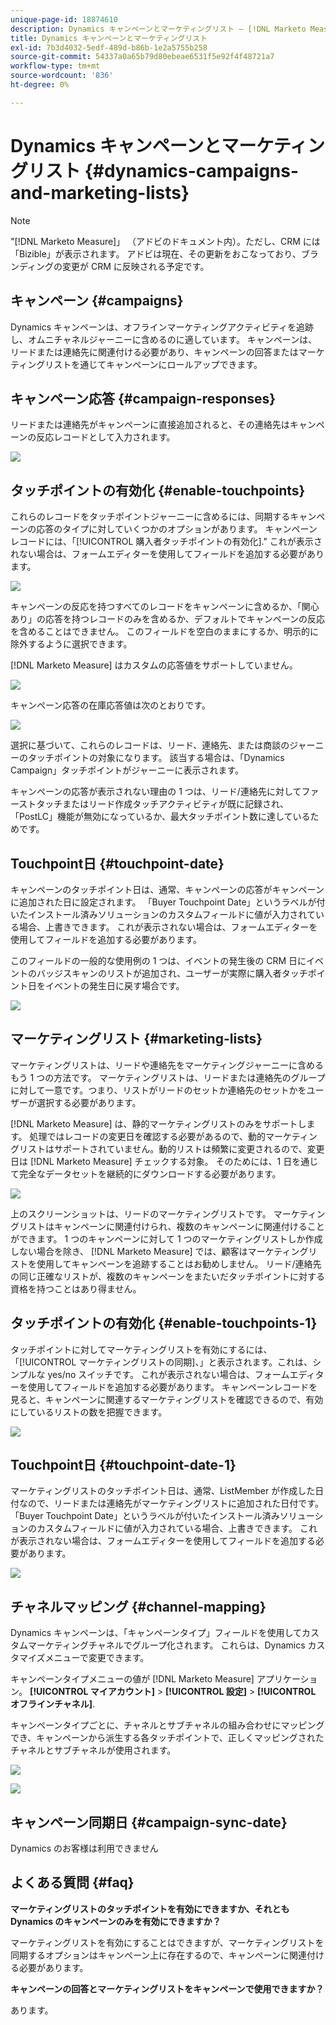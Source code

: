 ```yaml
---
unique-page-id: 18874610
description: Dynamics キャンペーンとマーケティングリスト — [!DNL Marketo Measure]  — 製品ドキュメント
title: Dynamics キャンペーンとマーケティングリスト
exl-id: 7b3d4032-5edf-489d-b86b-1e2a5755b258
source-git-commit: 54337a0a65b79d80ebeae6531f5e92f4f48721a7
workflow-type: tm+mt
source-wordcount: '836'
ht-degree: 0%

---
```


# Dynamics キャンペーンとマーケティングリスト {#dynamics-campaigns-and-marketing-lists}

>[!NOTE]
>
>&quot;[!DNL Marketo Measure]」 （アドビのドキュメント内）。ただし、CRM には「Bizible」が表示されます。 アドビは現在、その更新をおこなっており、ブランディングの変更が CRM に反映される予定です。

## キャンペーン {#campaigns}

Dynamics キャンペーンは、オフラインマーケティングアクティビティを追跡し、オムニチャネルジャーニーに含めるのに適しています。 キャンペーンは、リードまたは連絡先に関連付ける必要があり、キャンペーンの回答またはマーケティングリストを通じてキャンペーンにロールアップできます。

## キャンペーン応答 {#campaign-responses}

リードまたは連絡先がキャンペーンに直接追加されると、その連絡先はキャンペーンの反応レコードとして入力されます。

![](assets/1.png)

## タッチポイントの有効化 {#enable-touchpoints}

これらのレコードをタッチポイントジャーニーに含めるには、同期するキャンペーンの応答のタイプに対していくつかのオプションがあります。 キャンペーンレコードには、「[!UICONTROL 購入者タッチポイントの有効化].&quot; これが表示されない場合は、フォームエディターを使用してフィールドを追加する必要があります。

![](assets/2.png)

キャンペーンの反応を持つすべてのレコードをキャンペーンに含めるか、「関心あり」の応答を持つレコードのみを含めるか、デフォルトでキャンペーンの反応を含めることはできません。 このフィールドを空白のままにするか、明示的に除外するように選択できます。

[!DNL Marketo Measure] はカスタムの応答値をサポートしていません。

![](assets/3.png)

キャンペーン応答の在庫応答値は次のとおりです。

![](assets/4.png)

選択に基づいて、これらのレコードは、リード、連絡先、または商談のジャーニーのタッチポイントの対象になります。 該当する場合は、「Dynamics Campaign」タッチポイントがジャーニーに表示されます。

キャンペーンの応答が表示されない理由の 1 つは、リード/連絡先に対してファーストタッチまたはリード作成タッチアクティビティが既に記録され、「PostLC」機能が無効になっているか、最大タッチポイント数に達しているためです。

## Touchpoint日 {#touchpoint-date}

キャンペーンのタッチポイント日は、通常、キャンペーンの応答がキャンペーンに追加された日に設定されます。 「Buyer Touchpoint Date」というラベルが付いたインストール済みソリューションのカスタムフィールドに値が入力されている場合、上書きできます。 これが表示されない場合は、フォームエディターを使用してフィールドを追加する必要があります。

このフィールドの一般的な使用例の 1 つは、イベントの発生後の CRM 日にイベントのバッジスキャンのリストが追加され、ユーザーが実際に購入者タッチポイント日をイベントの発生日に戻す場合です。

![](assets/5.png)

## マーケティングリスト {#marketing-lists}

マーケティングリストは、リードや連絡先をマーケティングジャーニーに含めるもう 1 つの方法です。 マーケティングリストは、リードまたは連絡先のグループに対して一意です。つまり、リストがリードのセットか連絡先のセットかをユーザーが選択する必要があります。

[!DNL Marketo Measure] は、静的マーケティングリストのみをサポートします。 処理ではレコードの変更日を確認する必要があるので、動的マーケティングリストはサポートされていません。動的リストは頻繁に変更されるので、変更日は [!DNL Marketo Measure] チェックする対象。 そのためには、1 日を通じて完全なデータセットを継続的にダウンロードする必要があります。

![](assets/6.png)

上のスクリーンショットは、リードのマーケティングリストです。 マーケティングリストはキャンペーンに関連付けられ、複数のキャンペーンに関連付けることができます。 1 つのキャンペーンに対して 1 つのマーケティングリストしか作成しない場合を除き、 [!DNL Marketo Measure] では、顧客はマーケティングリストを使用してキャンペーンを追跡することはお勧めしません。 リード/連絡先の同じ正確なリストが、複数のキャンペーンをまたいだタッチポイントに対する資格を持つことはあり得ません。

## タッチポイントの有効化 {#enable-touchpoints-1}

タッチポイントに対してマーケティングリストを有効にするには、「[!UICONTROL マーケティングリストの同期]、」と表示されます。これは、シンプルな yes/no スイッチです。 これが表示されない場合は、フォームエディターを使用してフィールドを追加する必要があります。 キャンペーンレコードを見ると、キャンペーンに関連するマーケティングリストを確認できるので、有効にしているリストの数を把握できます。

![](assets/7.png)

## Touchpoint日 {#touchpoint-date-1}

マーケティングリストのタッチポイント日は、通常、ListMember が作成した日付なので、リードまたは連絡先がマーケティングリストに追加された日付です。 「Buyer Touchpoint Date」というラベルが付いたインストール済みソリューションのカスタムフィールドに値が入力されている場合、上書きできます。 これが表示されない場合は、フォームエディターを使用してフィールドを追加する必要があります。

![](assets/8.png)

## チャネルマッピング {#channel-mapping}

Dynamics キャンペーンは、「キャンペーンタイプ」フィールドを使用してカスタムマーケティングチャネルでグループ化されます。 これらは、Dynamics カスタマイズメニューで変更できます。

キャンペーンタイプメニューの値が [!DNL Marketo Measure] アプリケーション。 **[!UICONTROL マイアカウント]** > **[!UICONTROL 設定]** > **[!UICONTROL オフラインチャネル]**.

キャンペーンタイプごとに、チャネルとサブチャネルの組み合わせにマッピングでき、キャンペーンから派生する各タッチポイントで、正しくマッピングされたチャネルとサブチャネルが使用されます。

![](assets/9.png)

![](assets/10.png)

## キャンペーン同期日 {#campaign-sync-date}

Dynamics のお客様は利用できません

## よくある質問 {#faq}

**マーケティングリストのタッチポイントを有効にできますか、それとも Dynamics のキャンペーンのみを有効にできますか？**

マーケティングリストを有効にすることはできますが、マーケティングリストを同期するオプションはキャンペーン上に存在するので、キャンペーンに関連付ける必要があります。

**キャンペーンの回答とマーケティングリストをキャンペーンで使用できますか？**

あります。
